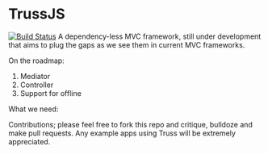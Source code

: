 TrussJS
=======
[![Build Status](https://travis-ci.org/JoeChapman/TrussJS.png)](https://travis-ci.org/JoeChapman/TrussJS)
A dependency-less MVC framework, still under development  that aims to plug the gaps as we see them in current MVC frameworks.

On the roadmap:

1. Mediator
2. Controller
3. Support for offline

What we need:

Contributions; please feel free to fork this repo and critique, bulldoze and make pull requests.
Any example apps using Truss will be extremely appreciated.